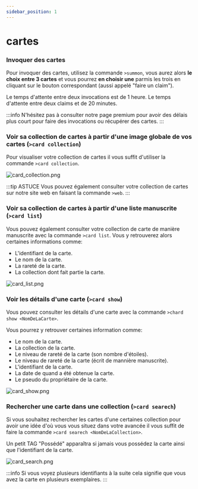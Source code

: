 ```yaml
---
sidebar_position: 1
---
```


# cartes

### Invoquer des cartes

Pour invoquer des cartes, utilisez la commande `>summon`, vous aurez alors **le choix entre 3 cartes** et vous pourrez **en choisir une** parmis les trois en cliquant sur le bouton correspondant (aussi appelé "faire un claim").

Le temps d'attente entre deux invocations est de 1 heure.
Le temps d'attente entre deux claims et de 20 minutes.

:::info
N'hésitez pas à consulter notre page premium pour avoir des délais plus court pour faire des invocations ou récupérer des cartes.
:::

### Voir sa collection de cartes à partir d'une image globale de vos cartes (`>card collection`)
Pour visualiser votre collection de cartes il vous suffit d'utiliser la commande `>card collection`.

![card_collection.png](/img/commands_example/card_collection.png)

:::tip ASTUCE
Vous pouvez également consulter votre collection de cartes sur notre site web en faisant la commande `>web`.
:::

### Voir sa collection de cartes à partir d'une liste manuscrite (`>card list`)
Vous pouvez également consulter votre collection de carte de manière manuscrite avec la commande `>card list`.
Vous y retrouverez alors certaines informations comme:
- L'identifiant de la carte.
- Le nom de la carte.
- La rareté de la carte.
- La collection dont fait partie la carte.

![card_list.png](/img/commands_example/card_list.png)

### Voir les détails d'une carte (`>card show`)
Vous pouvez consulter les détails d'une carte avec la commande `>chard show <NomDeLaCarte>`.

Vous pourrez y retrouver certaines information comme:
- Le nom de la carte.
- La collection de la carte.
- Le niveau de rareté de la carte (son nombre d'étoiles).
- Le niveau de rareté de la carte (écrit de mannière manuscrite).
- L'identifiant de la carte.
- La date de quand a été obtenue la carte.
- Le pseudo du propriétaire de la carte.

![card_show.png](/img/commands_example/card_show.png)

### Rechercher une carte dans une collection (`>card searech`)
Si vous souhaitez rechercher les cartes d'une certaines collection pour avoir une idée d'où vous vous situez dans votre avancée il vous suffit de faire la commande `>card searech <NomDeLaCollection>`.

Un petit TAG "Possédé" apparaîtra si jamais vous possédez la carte ainsi que l'identifiant de la carte.

![card_search.png](/img/commands_example/card_search.png)

:::info
Si vous voyez plusieurs identifiants à la suite cela signifie que vous avez la carte en plusieurs exemplaires.
:::

